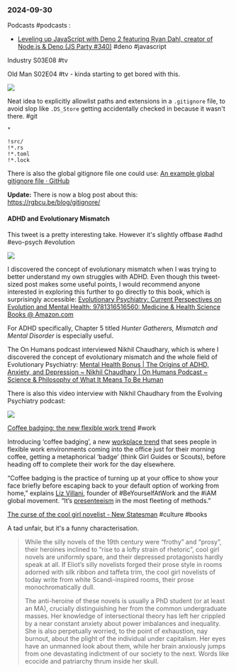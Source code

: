 ### 2024-09-30
Podcasts #podcasts :
- [Leveling up JavaScript with Deno 2 featuring Ryan Dahl, creator of Node.js & Deno (JS Party #340)](https://changelog.com/jsparty/340) #deno #javascript 


Industry S03E08 #tv 

Old Man S02E04 #tv - kinda starting to get bored with this.

![](https://x.com/HSVSphere/status/1840515787389583658)

Neat idea to explicitly allowlist paths and extensions in a `.gitignore` file, to avoid slop like `.DS_Store` getting accidentally checked in because it wasn't there. #git 

```
*

!src/
!*.rs
!*.toml
!*.lock
```

There is also the global gitignore file one could use: [An example global gitignore file · GitHub](https://gist.github.com/jacobtomlinson/aace65a6920e44348d501da5e13a5a17)

**Update:** There is now a blog post about this: https://rgbcu.be/blog/gitignore/

#### ADHD and Evolutionary Mismatch
This tweet is a pretty interesting take. However it's slightly offbase #adhd #evo-psych #evolution 

![](https://x.com/NoahRyanCo/status/1840399173172048316)

I discovered the concept of evolutionary mismatch when I was trying to better understand my own struggles with ADHD. Even though this tweet-sized post makes some useful points, I would recommend anyone interested in exploring this further to go directly to this book, which is surprisingly accessible: [Evolutionary Psychiatry: Current Perspectives on Evolution and Mental Health: 9781316516560: Medicine & Health Science Books @ Amazon.com](https://www.amazon.com/Evolutionary-Psychiatry-Current-Perspectives-Evolution/dp/1316516563)

For ADHD specifically, Chapter 5 titled _Hunter Gatherers, Mismatch and Mental Disorder_ is especially useful. 

The On Humans podcast interviewed Nikhil Chaudhary, which is where I discovered the concept of evolutionary mismatch and the whole field of Evolutionary Psychiatry: [Mental Health Bonus | The Origins of ADHD, Anxiety, and Depression \~ Nikhil Chaudhary | On Humans Podcast \~ Science & Philosophy of What It Means To Be Human](https://on-humans.podcastpage.io/episode/mental-health-bonus-the-origins-of-adhd-anxiety-and-depression-nikhil-chaudhary)

There is also this video interview with Nikhil Chaudhary from the Evolving Psychiatry podcast:

![](https://www.youtube.com/watch?v=ndPN97JcpNI)

[Coffee badging: the new flexible work trend](https://www.stylist.co.uk/life/careers/coffee-badging-work-trend/827112) #work 

Introducing ‘coffee badging’, a new [workplace trend](https://www.stylist.co.uk/life/careers/hush-trips-work-trend/763359) that sees people in flexible work environments coming into the office just for their morning coffee, getting a metaphorical ‘badge’ (think Girl Guides or Scouts), before heading off to complete their work for the day elsewhere. 

“Coffee badging is the practice of turning up at your office to show your face briefly before escaping back to your default option of working from home,” explains [Liz Villani](https://www.linkedin.com/in/liz-villani-beyourselfatwork-b404601/?originalSubdomain=uk), founder of #BeYourselfAtWork and the #iAM global movement. “It’s [presenteeism](https://www.stylist.co.uk/tag/presenteeism) in the most fleeting of methods.”

[The curse of the cool girl novelist - New Statesman](https://archive.is/20231206182140/https://www.newstatesman.com/culture/books/2023/09/curse-cool-girl-novelist-parody) #culture #books 

A tad unfair, but it's a funny characterisation.

> While the silly novels of the 19th century were “frothy” and “prosy”, their heroines inclined to “rise to a lofty strain of rhetoric”, cool girl novels are uniformly spare, and their depressed protagonists hardly speak at all. If Eliot’s silly novelists forged their prose style in rooms adorned with silk ribbon and taffeta trim, the cool girl novelists of today write from white Scandi-inspired rooms, their prose monochromatically dull.
> 
> The anti-heroine of these novels is usually a PhD student (or at least an MA), crucially distinguishing her from the common undergraduate masses. Her knowledge of intersectional theory has left her crippled by a near constant anxiety about power imbalances and inequality. She is also perpetually worried, to the point of exhaustion, nay burnout, about the plight of the individual under capitalism. Her eyes have an unmanned look about them, while her brain anxiously jumps from one devastating indictment of our society to the next. Words like ecocide and patriarchy thrum inside her skull.